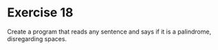 # Exercise 18

Create a program that reads any sentence and says if it is a palindrome, disregarding spaces.
